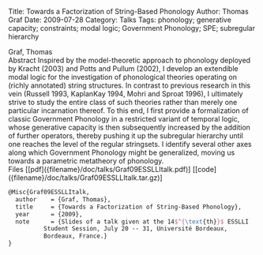 Title: Towards a Factorization of String-Based Phonology
Author: Thomas Graf
Date: 2009-07-28
Category: Talks
Tags: phonology; generative capacity; constraints; modal logic; Government Phonology; SPE; subregular hierarchy

<div markdown class="authors">
Graf, Thomas
</div>

<div markdown class="abstract">
<span id="abstract-title">Abstract</span>
Inspired by the model-theoretic approach to phonology deployed by Kracht (2003) and Potts and Pullum (2002), I develop an extendible modal logic for the investigation of phonological theories operating on (richly annotated) string structures.
In contrast to previous research in this vein (Russell 1993, KaplanKay 1994, Mohri and Sproat 1996), I ultimately strive to study the entire class of such theories rather than merely one particular incarnation thereof.
To this end, I first provide a formalization of classic Government Phonology in a restricted variant of temporal logic, whose generative capacity is then subsequently increased by the addition of further operators, thereby pushing it up the subregular hierarchy until one reaches the level of the regular stringsets.
I identify several other axes along which Government Phonology might be generalized, moving us towards a parametric metatheory of phonology.
</div>

<div markdown class="files">
<span id="files-title">Files</span>
[[pdf]({filename}/doc/talks/Graf09ESSLLItalk.pdf)]
[[code]({filename}/doc/talks/Graf09ESSLLItalk.tar.gz)]
</div>

~~~latex
@Misc{Graf09ESSLLItalk,
  author	= {Graf, Thomas},
  title		= {Towards a Factorization of String-Based Phonology},
  year		= {2009},
  note		= {Slides of a talk given at the 14$^{\text{th}}$ ESSLLI
		  Student Session, July 20 -- 31, Université Bordeaux,
		  Bordeaux, France.}
}
~~~
